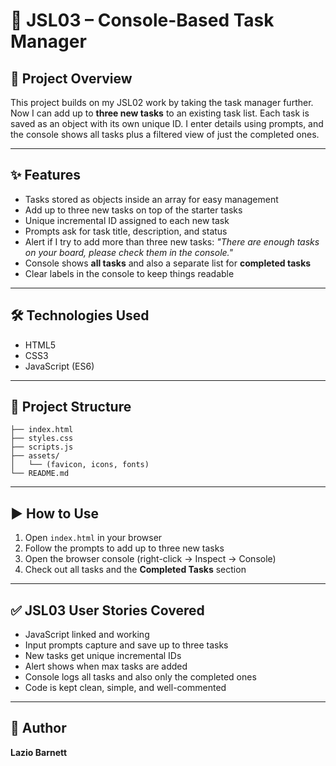 # 📌 JSL03 – Console-Based Task Manager

## 🚀 Project Overview

This project builds on my JSL02 work by taking the task manager further. Now I can add up to **three new tasks** to an existing task list. Each task is saved as an object with its own unique ID. I enter details using prompts, and the console shows all tasks plus a filtered view of just the completed ones.

---

## ✨ Features

- Tasks stored as objects inside an array for easy management
- Add up to three new tasks on top of the starter tasks
- Unique incremental ID assigned to each new task
- Prompts ask for task title, description, and status
- Alert if I try to add more than three new tasks:
  _"There are enough tasks on your board, please check them in the console."_
- Console shows **all tasks** and also a separate list for **completed tasks**
- Clear labels in the console to keep things readable

---

## 🛠️ Technologies Used

- HTML5
- CSS3
- JavaScript (ES6)

---

## 📁 Project Structure

```
├── index.html
├── styles.css
├── scripts.js
├── assets/
│   └── (favicon, icons, fonts)
└── README.md
```

---

## ▶️ How to Use

1. Open `index.html` in your browser
2. Follow the prompts to add up to three new tasks
3. Open the browser console (right-click → Inspect → Console)
4. Check out all tasks and the **Completed Tasks** section

---

## ✅ JSL03 User Stories Covered

- JavaScript linked and working
- Input prompts capture and save up to three tasks
- New tasks get unique incremental IDs
- Alert shows when max tasks are added
- Console logs all tasks and also only the completed ones
- Code is kept clean, simple, and well-commented

---

## 👤 Author

**Lazio Barnett**
